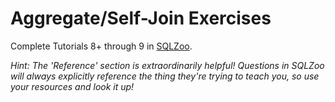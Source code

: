 # Aggregate/Self-Join Exercises

Complete Tutorials 8+ through 9 in [SQLZoo](https://sqlzoo.net/).

*Hint: The 'Reference' section is extraordinarily helpful! Questions in
SQLZoo will always explicitly reference the thing they're trying to teach
you, so use your resources and look it up!*

